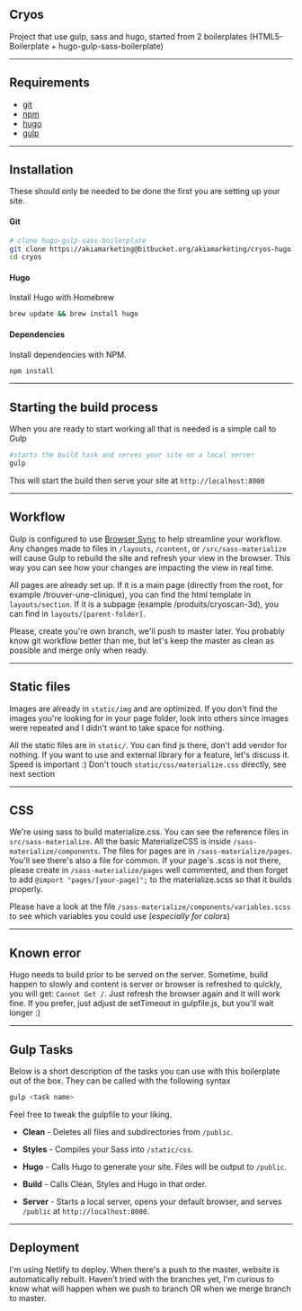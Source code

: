 ## Cryos
Project that use gulp, sass and hugo, started from 2 boilerplates (HTML5-Boilerplate + hugo-gulp-sass-boilerplate)

---
## Requirements
* [git](http://git-scm.com)
* [npm](https://www.npmjs.com/about)
* [hugo](https://gohugo.io)
* [gulp](https://gulpjs.com/)

---
## Installation
These should only be needed to be done the first you are setting up your site.

#### Git
```bash
# clone hugo-gulp-sass-boilerplate
git clone https://akiamarketing@bitbucket.org/akiamarketing/cryos-hugo.git cryos
cd cryos

```

#### Hugo
Install Hugo with Homebrew
```bash
brew update && brew install hugo
```

#### Dependencies
Install  dependencies with NPM.

```bash
npm install
```

---
## Starting the build process
When you are ready to start working all that is needed is a simple call to Gulp
```bash
#starts the build task and serves your site on a local server
gulp
```
This will start the build then serve your site at `http://localhost:8000`

---
## Workflow
Gulp is configured to use [Browser Sync](https://www.browsersync.io/) to help streamline your workflow. Any changes made to files in `/layouts`, `/content`, or `/src/sass-materialize` will cause Gulp to rebuild the site and refresh your view in the browser. This way you can see how your changes are impacting the view in real time.

All pages are already set up. If it is a main page (directly from the root, for example /trouver-une-clinique), you can find the html template in `layouts/section`. If it is a subpage (example /produits/cryoscan-3d), you can find in `layouts/[parent-folder]`.

Please, create you're own branch, we'll push to master later. You probably know git workflow better than me, but let's keep the master as clean as possible and merge only when ready.

---
## Static files

Images are already in `static/img` and are optimized. If you don't find the images you're looking for in your page folder, look into others since images were repeated and I didn't want to take space for nothing. 

All the static files are in `static/`. You can find js there, don't add vendor for nothing. If you want to use and external library for a feature, let's discuss it. Speed is important :) Don't touch `static/css/materialize.css` directly, see next section

---
## CSS

We're using sass to build materialize.css. You can see the reference files in `src/sass-materialize`. All the basic MaterializeCSS is inside `/sass-materialize/components`. The files for pages are in `/sass-materialize/pages`. You'll see there's also a file for common. If your page's .scss is not there, please create in `/sass-materialize/pages` well commented, and then forget to add `@import "pages/[your-page]";` to the materialize.scss so that it builds properly.

Please have a look at the file `/sass-materialize/components/variables.scss` to see which variables you could use (*especially for colors*)

---

## Known error
Hugo needs to build prior to be served on the server. Sometime, build happen to slowly and content is server or browser is refreshed to quickly, you will get: `Cannot Get /`. Just refresh the browser again and it will work fine. If you prefer, just adjust de setTimeout in gulpfile.js, but you'll wait longer :)

---

## Gulp Tasks
Below is a short description of the tasks you can use with this boilerplate out of the box. They can be called with the following syntax
```bash
gulp <task name>
```

Feel free to tweak the gulpfile to your liking.

* **Clean** - Deletes all files and subdirectories from `/public`.

* **Styles** - Compiles your Sass into `/static/css`.

* **Hugo** - Calls Hugo to generate your site. Files will be output to `/public`.

* **Build** - Calls Clean, Styles and Hugo in that order.

* **Server** - Starts a local server, opens your default browser, and serves `/public` at `http://localhost:8000`.

---
## Deployment

I'm using Netlify to deploy. When there's a push to the master, website is automatically rebuilt. Haven't tried with the branches yet, I'm curious to know what will happen when we push to branch OR when we merge branch to master.
